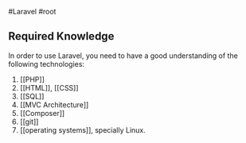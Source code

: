 #Laravel #root


## **Required Knowledge**
In order to use Laravel, you need to have a good understanding of the following technologies:

1. [[PHP]]
2. [[HTML]], [[CSS]]
3. [[SQL]]
4. [[MVC Architecture]]
5. [[Composer]]
6. [[git]]
7. [[operating systems]], specially Linux.


